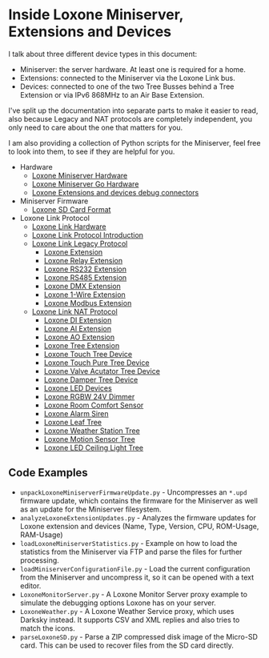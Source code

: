 # Inside Loxone Miniserver, Extensions and Devices

I talk about three different device types in this document:

  - Miniserver: the server hardware. At least one is required for a home.
  - Extensions: connected to the Miniserver via the Loxone Link bus.
  - Devices: connected to one of the two Tree Busses behind a Tree Extension or via IPv6 868MHz to an Air Base Extension.

I've split up the documentation into separate parts to make it easier to read, also because Legacy and NAT protocols are completely independent, you only need to care about the one that matters for you.

I am also providing a collection of Python scripts for the Miniserver, feel free to look into them, to see if they are helpful for you.

- Hardware
    - [Loxone Miniserver Hardware](LoxoneMiniserverHardware.md)
    - [Loxone Miniserver Go Hardware](LoxoneMiniserverGoHardware.md)
    - [Loxone Extensions and devices debug connectors](LoxoneDebugConnectors.md)
- Miniserver Firmware
    - [Loxone SD Card Format](LoxoneSDCardFormat.md)
- Loxone Link Protocol
    - [Loxone Link Hardware](LoxoneLinkHardware.md)
    - [Loxone Link Protocol Introduction](LoxoneLinkProtocolIntro.md)
    - [Loxone Link Legacy Protocol](./Legacy/LoxoneLinkLegacyProtocol.md)
        - [Loxone Extension](./Legacy/LoxoneLinkLegacyExtension.md)
        - [Loxone Relay Extension](./Legacy/LoxoneLinkLegacyExtensionRelay.md)
        - [Loxone RS232 Extension](./Legacy/LoxoneLinkLegacyExtensionRS232.md)
        - [Loxone RS485 Extension](./Legacy/LoxoneLinkLegacyExtensionRS485.md)
        - [Loxone DMX Extension](./Legacy/LoxoneLinkLegacyExtensionDMX.md)
        - [Loxone 1-Wire Extension](./Legacy/LoxoneLinkLegacyExtension1Wire.md)
        - [Loxone Modbus Extension](./Legacy/LoxoneLinkLegacyExtensionModbus.md)
    - [Loxone Link NAT Protocol](./NAT/LoxoneLinkNATProtocol.md)
        - [Loxone DI Extension](./NAT/LoxoneLinkNATExtensionDI.md)
        - [Loxone AI Extension](./NAT/LoxoneLinkNATExtensionAI.md)
        - [Loxone AO Extension](./NAT/LoxoneLinkNATExtensionAO.md)
        - [Loxone Tree Extension](./NAT/LoxoneLinkNATTreeExtension.md)
        - [Loxone Touch Tree Device](./NAT/LoxoneLinkNATTreeTouch.md)
        - [Loxone Touch Pure Tree Device](./NAT/LoxoneLinkNATTreeTouchPure.md)
        - [Loxone Valve Acutator Tree Device](./NAT/LoxoneLinkNATTreeValveActuator.md)
        - [Loxone Damper Tree Device](./NAT/LoxoneLinkNATTreeDamper.md)
        - [Loxone LED Devices](./NAT/LoxoneLinkNATLED.md)
        - [Loxone RGBW 24V Dimmer](./NAT/LoxoneLinkNATTreeRGBW24VDimmer.md)
        - [Loxone Room Comfort Sensor](./NAT/LoxoneLinkNATTreeRoomComfortSensor.md)
        - [Loxone Alarm Siren](./NAT/LoxoneLinkNATTreeAlarmSiren.md)
        - [Loxone Leaf Tree](./NAT/LoxoneLinkNATTreeLeaf.md)
        - [Loxone Weather Station Tree](./NAT/LoxoneLinkNATTreeWeatherStation.md)
        - [Loxone Motion Sensor Tree](./NAT/LoxoneLinkNATTreeMotionSensor.md)
        - [Loxone LED Ceiling Light Tree](./NAT/LoxoneLinkNATTreeLEDCeilingLight.md)

## Code Examples

- `unpackLoxoneMiniserverFirmwareUpdate.py` - Uncompresses an `*.upd` firmware update, which contains the firmware for the Miniserver as well as an update for the Miniserver filesystem.
- `analyzeLoxoneExtensionUpdates.py` - Analyzes the firmware updates for Loxone extension and devices (Name, Type, Version, CPU, ROM-Usage, RAM-Usage)
- `loadLoxoneMiniserverStatistics.py` - Example on how to load the statistics from the Miniserver via FTP and parse the files for further processing.
- `loadMiniserverConfigurationFile.py` - Load the current configuration from the Miniserver and uncompress it, so it can be opened with a text editor.
- `LoxoneMonitorServer.py` - A Loxone Monitor Server proxy example to simulate the debugging options Loxone has on your server.
- `LoxoneWeather.py` - A Loxone Weather Service proxy, which uses Darksky instead. It supports CSV and XML replies and also tries to match the icons.
- `parseLoxoneSD.py` - Parse a ZIP compressed disk image of the Micro-SD card. This can be used to recover files from the SD card directly.
